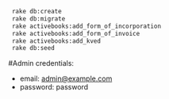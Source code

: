 ```sh
 rake db:create 
 rake db:migrate
 rake activebooks:add_form_of_incorporation
 rake activebooks:add_form_of_invoice
 rake activebooks:add_kved
 rake db:seed
```
#Admin credentials:

- email: admin@example.com
- password: password
